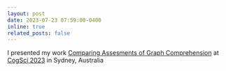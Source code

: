 ```yaml
---
layout: post
date: 2023-07-23 07:59:00-0400
inline: true
related_posts: false
---
```


I presented my work [Comparing Assesments of Graph Comprehension](https://hslloyd.github.io/assets/studies/gcb_cogsci23.pdf) at [CogSci 2023](https://escholarship.org/uc/item/6wx5v99w) in Sydney, Australia
